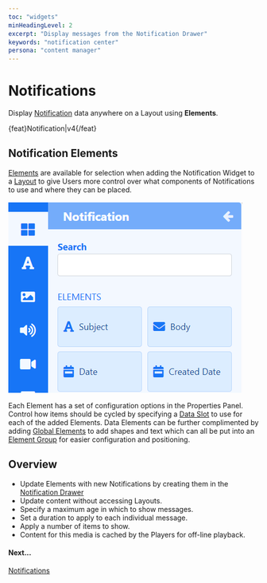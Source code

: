 ```yaml
---
toc: "widgets"
minHeadingLevel: 2
excerpt: "Display messages from the Notification Drawer"
keywords: "notification center"
persona: "content manager"
---
```


# Notifications

Display [Notification](users_notifications.html) data anywhere on a Layout using **Elements**.

{feat}Notification|v4{/feat}

## Notification Elements

[Elements](https://test.xibo.org.uk/manual/en/layouts_editor#content-data-widgets-and-elements) are available for selection when adding the Notification Widget to a [Layout](https://test.xibo.org.uk/manual/en/layouts_editor.html) to give Users more control over what components of Notifications to use and where they can be placed.

![Notification Elements](img/v4_media_module_notification_elements.png)

Each Element has a set of configuration options in the Properties Panel. Control how items should be cycled by specifying a [Data Slot](https://test.xibo.org.uk/manual/en/layouts_editor.html#content-data-slots) to use for each of the added Elements. Data Elements can be further complimented by adding [Global Elements](https://test.xibo.org.uk/manual/en/layouts_editor.html#content-global-elements) to add shapes and text which can all be put into an [Element Group](https://test.xibo.org.uk/manual/en/layouts_editor.html#content-grouping-elements) for easier configuration and positioning.

## Overview

- Update Elements with new Notifications by creating them in the [Notification Drawer](users_notifications.html#content-create-notifications)
- Update content without accessing Layouts.
- Specify a maximum age in which to show messages.
- Set a duration to apply to each individual message.
- Apply a number of items to show.
- Content for this media is cached by the Players for off-line playback.

#### Next...

[Notifications](users_notifications.html)

























